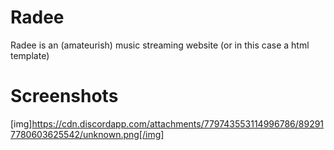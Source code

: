 # Radee
Radee is an (amateurish) music streaming website (or in this case a html template)

# Screenshots
[img]https://cdn.discordapp.com/attachments/779743553114996786/892917780603625542/unknown.png[/img]

